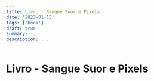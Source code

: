 ```yaml
---
title: Livro - Sangue Suor e Pixels
date: '2023-01-15'
tags: ['book']
draft: true
summary: ...
description: ...
---
```


# Livro - Sangue Suor e Pixels